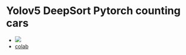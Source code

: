 # Yolov5 DeepSort Pytorch counting cars

- ![](https://i.imgur.com/b4ALfxv.png)
- [colab](https://colab.research.google.com/drive/1aHH1oDnzt2hOfikad4jcs7J-2JqzWf1X?usp=sharing)
